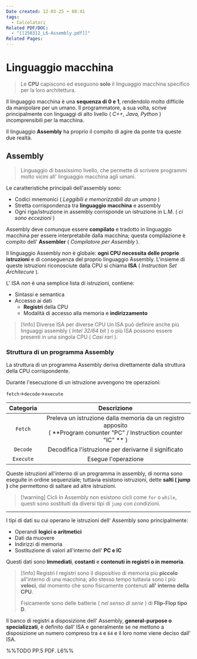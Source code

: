 ```yaml
---
Date created: 12-03-25 • 08:41
tags:
  - Calcolatori
Related PDF/DOC:
  - "[[250312_L6-Assembly.pdf]]"
Related Pages:
---
```

# Linguaggio macchina
>Le **CPU** capiscono ed eseguono **solo** il linguaggio macchina specifico per la loro architettura.

Il linguaggio macchina è una **sequenza di 0 e 1**, rendendolo molto difficile da manipolare per un umano. Il programmatore, a sua volta, scrive principalmente con linguaggi di alto livello ( *C++, Java, Python* ) incomprensibili per la macchina.

Il linguaggio **Assembly** ha proprio il compito di agire da ponte tra queste due realtà.
## Assembly
> Linguaggio di bassissimo livello, che permette di scrivere programmi molto vicini all' linguaggio macchina agli umani.

Le caratteristiche principali dell'assembly sono:
- Codici mnemonici ( *Leggibili e memorizzabili da un umano* )
- Stretta corrispondenza tra **linguaggio macchina** e assembly
- Ogni riga/istruzione in assembly corrisponde un istruzione in L.M. ( *ci sono eccezioni* )

Assembly deve comunque essere **compilato** e tradotto in linguaggio macchina per essere interpretabile dalla macchina; questa compilazione è compito dell' **Assembler** ( *Compilatore per Assembly* ).

Il linguaggio Assembly non è globale: **ogni CPU necessita delle proprie istruzioni** e di conseguenza del proprio linguaggio Assembly. L'insieme di queste istruzioni riconosciute dalla CPU si chiama **ISA** ( *Instruction Set Architecure* ).

L' ISA *non* è una semplice lista di istruzioni, contiene:
- Sintassi e semantica
- Accesso ai dati
	- **Registri** della CPU
	- Modalità di accesso alla memoria e **indirizzamento**


> [!info] Diverse ISA per diverse CPU
> Un ISA può definire anche più linguaggi assembly ( *Intel 32/64 bit* ) o più ISA possono essere presenti in una singola CPU ( *Casi rari* ).

### Struttura di un programma Assembly
La struttura di un programma Assembly deriva direttamente dalla struttura della CPU corrispondente.

Durante l'esecuzione di un istruzione avvengono tre operazioni:

`fetch`->`decode`->`execute`

| Categoria |                                                        Descrizione                                                        |
| :-------: | :-----------------------------------------------------------------------------------------------------------------------: |
|  `Fetch`  | Preleva un istruzione dalla memoria da un registro apposito <br>( **Program conunter "PC" / Instruction counter "IC" ** ) |
| `Decode`  |                                   Decodifica l'istruzione per derivarne il significato                                    |
| `Execute` |                                                    Esegue l'operazione                                                    |

Queste istruzioni all'interno di un programma in assembly, di norma sono eseguite in ordine sequenziale; tuttavia esistono istruzioni, dette **salti ( jump )** che permettono di saltare ad altre istruzioni.

> [!warning] Cicli
> In Assembly non esistono cicli come `for` o `while`, questi sono sostituiti da diversi tipi di `jump` con condizioni.

--- 

I tipi di dati su cui operano le istruzioni dell' Assembly sono principalmente:
- Operandi **logici o aritmetici**
- Dati da muovere
- Indirizzi di memoria
- Sostituzione di valori all'interno dell' **PC e IC**

Questi dati sono **Immediati**, **costanti** e **contenuti in registri o in memoria**.

> [!info] Registri
> I registri sono il dispositivo di memoria più **piccolo** all'interno di una macchina; allo stesso tempo tuttavia sono i più **veloci**, dal momento che sono fisicamente contenuti **all' interno della CPU**.
> 
> Fisicamente sono delle batterie ( *nel senso di serie* ) di **Flip-Flop tipo D**.

Il banco di registri a disposizione dell' Assembly, **general-purpose o specializzati**, è definito dall' ISA e generalmente se ne mettono a disposizione un numero compreso tra `4` e `64` e il loro nome viene deciso dall' ISA.

%%TODO PP.5 PDF. L6%%
